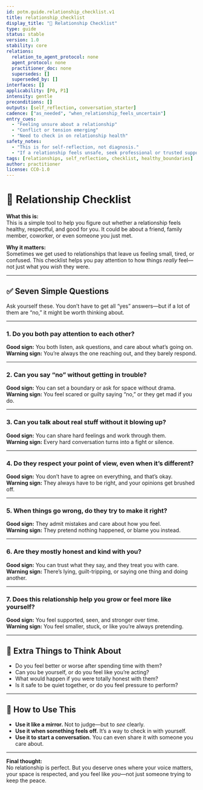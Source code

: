 ```yaml
---
id: potm.guide.relationship_checklist.v1
title: relationship_checklist
display_title: "💞 Relationship Checklist"
type: guide
status: stable
version: 1.0
stability: core
relations:
  relation_to_agent_protocol: none
  agent_protocol: none
  practitioner_doc: none
  supersedes: []
  superseded_by: []
interfaces: []
applicability: [P0, P1]
intensity: gentle
preconditions: []
outputs: [self_reflection, conversation_starter]
cadence: ["as_needed", "when_relationship_feels_uncertain"]
entry_cues:
  - "Feeling unsure about a relationship"
  - "Conflict or tension emerging"
  - "Need to check in on relationship health"
safety_notes:
  - "This is for self-reflection, not diagnosis."
  - "If a relationship feels unsafe, seek professional or trusted support."
tags: [relationships, self_reflection, checklist, healthy_boundaries]
author: practitioner
license: CC0-1.0
---
```

# 💞 Relationship Checklist 

**What this is:**  
This is a simple tool to help you figure out whether a relationship feels healthy, respectful, and good for you. It could be about a friend, family member, coworker, or even someone you just met.

**Why it matters:**  
Sometimes we get used to relationships that leave us feeling small, tired, or confused. This checklist helps you pay attention to how things *really* feel—not just what you *wish* they were.

---

## ✅ Seven Simple Questions

Ask yourself these. You don’t have to get all “yes” answers—but if a lot of them are “no,” it might be worth thinking about.

---

### 1. Do you both pay attention to each other?
**Good sign:** You both listen, ask questions, and care about what’s going on.  
**Warning sign:** You’re always the one reaching out, and they barely respond.

---

### 2. Can you say “no” without getting in trouble?
**Good sign:** You can set a boundary or ask for space without drama.  
**Warning sign:** You feel scared or guilty saying “no,” or they get mad if you do.

---

### 3. Can you talk about real stuff without it blowing up?
**Good sign:** You can share hard feelings and work through them.  
**Warning sign:** Every hard conversation turns into a fight or silence.

---

### 4. Do they respect your point of view, even when it’s different?
**Good sign:** You don’t have to agree on everything, and that’s okay.  
**Warning sign:** They always have to be right, and your opinions get brushed off.

---

### 5. When things go wrong, do they try to make it right?
**Good sign:** They admit mistakes and care about how you feel.  
**Warning sign:** They pretend nothing happened, or blame you instead.

---

### 6. Are they mostly honest and kind with you?
**Good sign:** You can trust what they say, and they treat you with care.  
**Warning sign:** There’s lying, guilt-tripping, or saying one thing and doing another.

---

### 7. Does this relationship help you grow or feel more like yourself?
**Good sign:** You feel supported, seen, and stronger over time.  
**Warning sign:** You feel smaller, stuck, or like you’re always pretending.

---

## 🌱 Extra Things to Think About

- Do you feel better or worse after spending time with them?
- Can you be yourself, or do you feel like you’re acting?
- What would happen if you were totally honest with them?
- Is it safe to be quiet together, or do you feel pressure to perform?

---

## 🧭 How to Use This

- **Use it like a mirror.** Not to judge—but to *see* clearly.
- **Use it when something feels off.** It’s a way to check in with yourself.
- **Use it to start a conversation.** You can even share it with someone you care about.

---

**Final thought:**  
No relationship is perfect. But you deserve ones where your voice matters, your space is respected, and you feel like *you*—not just someone trying to keep the peace.
